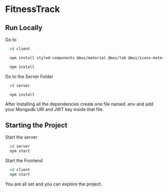 # FitnessTrack


## Run Locally

Go to 
```bash
  cd client
```

```bash
  npm install styled-components @mui/material @mui/lab @mui/icons-material @emotion/styled @emotion/react axios react-router-dom react-redux redux-persist @reduxjs/toolkit dayjs @mui/x-charts @mui/x-date-pickers
```
```bash
  npm install
```

Go to the Server Folder
```bash
  cd server
```
```bash
  npm install
```

After Installing all the dependencies create one file named .env and add your Mongodb URI and JWT key inside that file.

## Starting the Project

Start the server
```bash
  cd server
  npm start
```

Start the Frontend
```bash
  cd client
  npm start
```

You are all set and you can explore the project.




